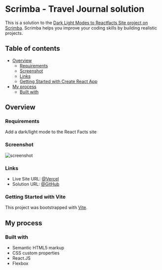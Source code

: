 # Scrimba - Travel Journal solution

This is a solution to the [Dark Light Modes to Reactfacts Site project on Scrimba](https://scrimba.com/learn/learnreact/solo-project-pro-travel-journal-co74f46f2b22693c5ea577559). Scrimba helps you improve your coding skills by building realistic projects.

## Table of contents

- [Overview](#overview)
  - [Requirements](#requirements)
  - [Screenshot](#screenshot)
  - [Links](#links)
  - [Getting Started with Create React App](#getting-started-with-create-react-app)
- [My process](#my-process)
  - [Built with](#built-with)

## Overview

### Requirements

Add a dark/light mode to the React Facts site

### Screenshot

![screenshot](../assets/images/screenshot.png)

### Links

- Live Site URL: [@Vercel](https://dark-light-modes.vercel.app/)
- Solution URL: [@GitHub](https://github.com/nascimentolds/dark-light-modes)

### Getting Started with Vite

This project was bootstrapped with [Vite](https://vitejs.dev/guide/).

## My process

### Built with

- Semantic HTML5 markup
- CSS custom properties
- React.JS
- Flexbox
